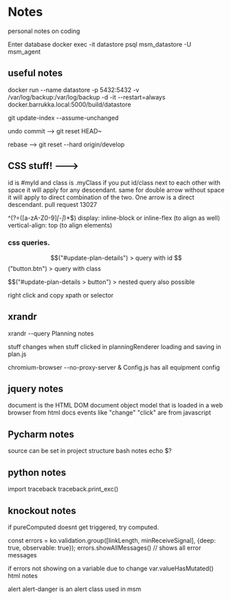 # Notes
personal notes on coding

Enter database
docker exec -it datastore psql msm_datastore -U msm_agent


## useful notes
<span data-bind="text: $parent.func()"></span>

docker run --name datastore -p 5432:5432 -v /var/log/backup:/var/log/backup -d -it --restart=always docker.barrukka.local:5000/build/datastore

git update-index --assume-unchanged

undo commit --> git reset HEAD~  

rebase --> git reset --hard origin/develop

## CSS stuff! --->
id is #myId and class is .myClass
if you put id/class next to each other with space it will apply for any descendant. same for double arrow
without space it will apply to direct combination of the two. One arrow is a direct descendant. 
pull request 13027

^(?=([a-zA-Z0-9]*[-]*)*$)
display: inline-block or inline-flex (to align as well)
vertical-align: top (to align elements)

### css queries. 
$$("#update-plan-details")   > query with id
$$("button.btn") > query with class

$$("#update-plan-details > button") > nested query also possible

right click and copy xpath or selector

## xrandr
xrandr --query
Planning notes

stuff changes when stuff clicked in planningRenderer
loading and saving in plan.js

chromium-browser --no-proxy-server &
Config.js has all equipment config

## jquery notes
document is the HTML DOM document object model that is loaded in a web browser from html docs
events like "change" "click" are from javascript

## Pycharm notes
source can be set in project structure
bash notes
echo $?

## python notes

import traceback
traceback.print_exc()

## knockout notes
if pureComputed doesnt get triggered, try computed.

const errors = ko.validation.group([linkLength, minReceiveSignal], {deep: true, observable: true});
errors.showAllMessages()    // shows all error messages

if errors not showing on a variable due to change
var.valueHasMutated()
html notes

alert alert-danger is an alert class used in msm

